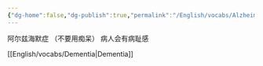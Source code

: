 ```yaml
---
{"dg-home":false,"dg-publish":true,"permalink":"/English/vocabs/Alzheimer's/","dgPassFrontmatter":true}
---
```



阿尔兹海默症
（不要用痴呆）
病人会有病耻感

[[English/vocabs/Dementia\|Dementia]]
